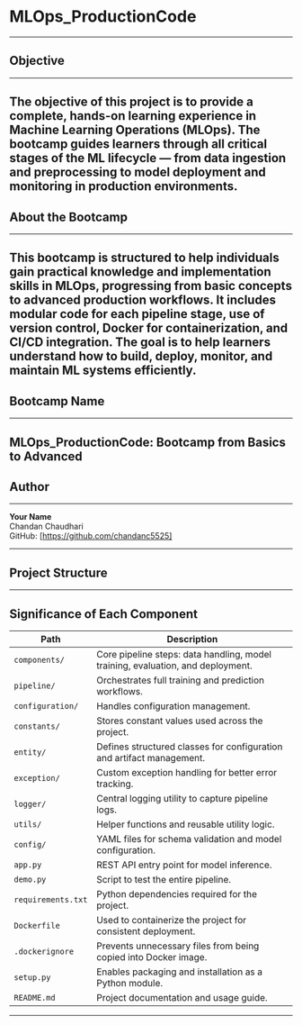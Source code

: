 # MLOps_ProductionCode

---

## Objective
---
The objective of this project is to provide a complete, hands-on learning experience in Machine Learning Operations (MLOps). The bootcamp guides learners through all critical stages of the ML lifecycle — from data ingestion and preprocessing to model deployment and monitoring in production environments.
---
## About the Bootcamp
---
This bootcamp is structured to help individuals gain practical knowledge and implementation skills in MLOps, progressing from basic concepts to advanced production workflows. It includes modular code for each pipeline stage, use of version control, Docker for containerization, and CI/CD integration. The goal is to help learners understand how to build, deploy, monitor, and maintain ML systems efficiently.
---
## Bootcamp Name
---
**MLOps_ProductionCode: Bootcamp from Basics to Advanced**
---
## Author
---
**Your Name**  
Chandan Chaudhari  
GitHub: [https://github.com/chandanc5525]

---
## Project Structure

---

## Significance of Each Component

| Path                        | Description |
|-----------------------------|-------------|
| `components/`               | Core pipeline steps: data handling, model training, evaluation, and deployment. |
| `pipeline/`                 | Orchestrates full training and prediction workflows. |
| `configuration/`            | Handles configuration management. |
| `constants/`                | Stores constant values used across the project. |
| `entity/`                   | Defines structured classes for configuration and artifact management. |
| `exception/`                | Custom exception handling for better error tracking. |
| `logger/`                   | Central logging utility to capture pipeline logs. |
| `utils/`                    | Helper functions and reusable utility logic. |
| `config/`                   | YAML files for schema validation and model configuration. |
| `app.py`                    | REST API entry point for model inference. |
| `demo.py`                   | Script to test the entire pipeline. |
| `requirements.txt`          | Python dependencies required for the project. |
| `Dockerfile`                | Used to containerize the project for consistent deployment. |
| `.dockerignore`             | Prevents unnecessary files from being copied into Docker image. |
| `setup.py`                  | Enables packaging and installation as a Python module. |
| `README.md`                 | Project documentation and usage guide. |


---